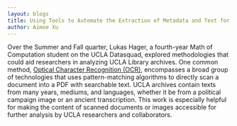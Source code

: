 ```yaml
---
layout: blogs
title: Using Tools to Automate the Extraction of Metadata and Text for Research
author: Aimee Xu
---
```


Over the Summer and Fall quarter, Lukas Hager, a fourth-year Math of Computation student on the UCLA Datasquad, explored methodologies that could aid researchers in analyzing UCLA Library archives. One common method, [Optical Character Recognition (OCR)](https://en.wikipedia.org/wiki/Optical_character_recognition), encompasses a broad group of technologies that uses pattern-matching algorithms to directly scan a document into a PDF with searchable text. UCLA archives contain texts from many years, mediums, and languages, whether it be from a political campaign image or an ancient transcription.  This work is especially helpful for making the content of scanned documents or images accessible for further analysis by UCLA researchers and collaborators.


